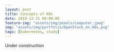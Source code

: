 ```yaml
---
layout: post
title: Concepts of K8s
date: 2019-12-31 00:00:00
feature-img: "assets/img/pexels/computer.jpeg"
img: "assets/img/portfolio/OpenStack_on_K8s.png"
tags: [kubernetes, study]
---
```


Under construction
